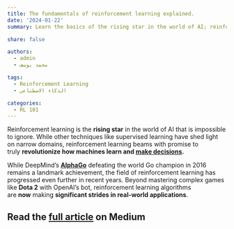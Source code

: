 ```yaml
---
title: The fundamentals of reinforcement learning explained.
date: '2024-01-22'
summary: Learn the basics of the rising star in the world of AI; reinforcement learning.

share: false

authors:
  - admin
  - محمد يوسف

tags:
  - Reinforcement Learning
  - الذكاء الاصطناعي

categories:
  - RL 101
---
```



Reinforcement learning is the **rising star** in the world of AI that is impossible to ignore. While other techniques like supervised learning have shed light on narrow domains, reinforcement learning beams with promise to truly **revolutionize how machines learn and [make decisions](https://medium.com/@mohamedyosef101/markov-decision-processes-given-a-model-of-the-world-761fc4147cbf).**

While DeepMind’s **[AlphaGo](https://youtu.be/WXuK6gekU1Y?si=0MSwFFFaEawDc6dY)** defeating the world Go champion in 2016 remains a landmark achievement, the field of reinforcement learning has progressed even further in recent years. Beyond mastering complex games like **Dota 2** with OpenAI’s bot, reinforcement learning algorithms are **now** making **significant strides in real-world applications**.


## Read the [full article](https://medium.com/@mohamedyosef101/the-fundamentals-of-reinforcement-learning-explained-f42de0053fc7) on Medium

